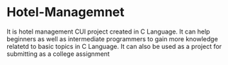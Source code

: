 # Hotel-Managemnet
It is hotel management CUI project created in C Language.
It can help beginners as well as intermediate programmers to gain more knowledge relatetd to basic topics in C Language.
It can also be used as a project for submitting as a college assignment
